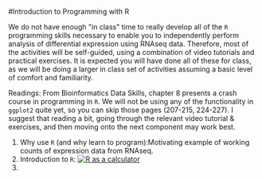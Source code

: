 #Introduction to Programming with R

 We do not have enough "in class" time to really develop all of the `R` programming skills necessary to enable you to independently perform analysis of differential expression using RNAseq data. Therefore, most of the activities will be self-guided, using a combination of video tutorials and practical exercises. It is expected you will have done all of these for class, as we will be doing a larger in class set of activities assuming a basic level of comfort and familiarity.

Readings: From Bioinformatics Data Skills, chapter 8 presents a crash course in programming in `R`. We will not be using any of the functionality in `ggplot2` quite yet, so you can skip those pages (207-215, 224-227). I suggest that reading a bit, going through the relevant video tutorial & exercises, and then moving onto the next component may work best.


1. Why use `R` (and why learn to program):Motivating example of working counts of expression data from RNAseq.
2. Introduction to `R`: [![`R` as a calculator](https://youtu.be/Kyxx9_NLlUY/0.jpg)](https://youtu.be/Kyxx9_NLlUY)
3. 
